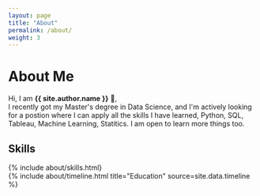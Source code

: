 ```yaml
---
layout: page
title: "About"
permalink: /about/
weight: 3
---
```


<h1>About Me</h1>

Hi, I am **{{ site.author.name }}** :wave:,<br>
I recently got my Master's degree in Data Science, and I'm actively looking for a postion where I can apply all the skills I have learned, Python, SQL, Tableau, Machine Learning, Statitics. I am open to learn more things too. 

<h2>Skills</h2> 

<div class="row">
{% include about/skills.html}
</div>

<div class="row">
{% include about/timeline.html title="Education" source=site.data.timeline %}
</div>
